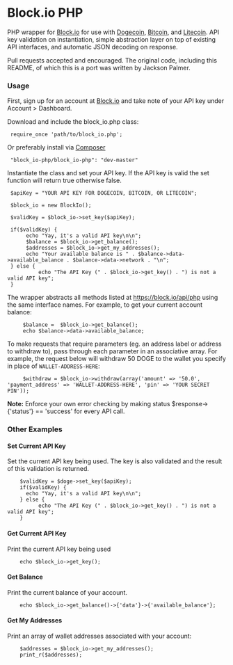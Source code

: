 Block.io PHP
===========

PHP wrapper for [Block.io](https://block.io/) for use with [Dogecoin](http://dogecoin.com/), [Bitcoin](http://bitcoin.org/), and [Litecoin](http://litecoin.org). API key validation on instantiation, simple abstraction layer on top of existing API interfaces, and automatic JSON decoding on response.

Pull requests accepted and encouraged. The original code, including this README, of which this is a port was written by Jackson Palmer.

### Usage

First, sign up for an account at [Block.io](https://block.io/) and take note of your API key under Account > Dashboard.

Download and include the block_io.php class:


	 require_once 'path/to/block_io.php';


Or preferably install via [Composer](https://getcomposer.org/)


   	 "block_io-php/block_io-php": "dev-master"


Instantiate the class and set your API key. If the API key is valid the set function will return true otherwise false.


	 $apiKey = "YOUR API KEY FOR DOGECOIN, BITCOIN, OR LITECOIN";

   	 $block_io = new BlockIo();

   	 $validKey = $block_io->set_key($apiKey);

   	 if($validKey) {
	      echo "Yay, it's a valid API key\n\n";
	      $balance = $block_io->get_balance();
	      $addresses = $block_io->get_my_addresses();
	      echo "Your available balance is " . $balance->data->available_balance . $balance->data->network . "\n";
   	 } else {
     	      echo "The API Key (" . $block_io->get_key() . ") is not a valid API key";
   	 }


The wrapper abstracts all methods listed at https://block.io/api/php using the same interface names. For example, to get your current account balance:

         $balance =  $block_io->get_balance();
         echo $balance->data->available_balance;


To make requests that require parameters (eg. an address label or address to withdraw to), pass through each parameter in an associative array. For example, the request below will withdraw 50 DOGE to the wallet you specify in place of `WALLET-ADDRESS-HERE`:


         $withdraw = $block_io->withdraw(array('amount' => '50.0', 'payment_address' => 'WALLET-ADDRESS-HERE', 'pin' => 'YOUR SECRET PIN'));


**Note:** Enforce your own error checking by making status $response->{'status'} == 'success' for every API call.

### Other Examples

#### Set Current API Key

Set the current API key being used. The key is also validated and the result of this validation is returned.


        $validKey = $doge->set_key($apiKey);
    	if($validKey) {
	      echo "Yay, it's a valid API key\n\n";
    	} else {
              echo "The API Key (" . $block_io->get_key() . ") is not a valid API key";
    	}


#### Get Current API Key

Print the current API key being used


        echo $block_io->get_key();


#### Get Balance

Print the current balance of your account.


        echo $block_io->get_balance()->{'data'}->{'available_balance'};


#### Get My Addresses

Print an array of wallet addresses associated with your account:


        $addresses = $block_io->get_my_addresses();
    	print_r($addresses);


